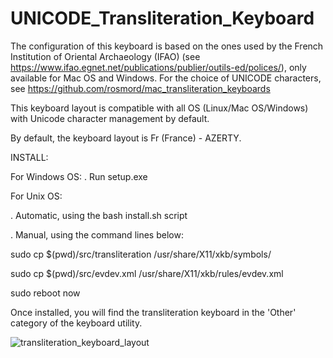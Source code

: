 # UNICODE_Transliteration_Keyboard

The configuration of this keyboard is based on the ones used by the French Institution of Oriental Archaeology (IFAO) (see https://www.ifao.egnet.net/publications/publier/outils-ed/polices/), only available for Mac OS and Windows.  For the choice of UNICODE characters, see https://github.com/rosmord/mac_transliteration_keyboards

This keyboard layout is compatible with all OS (Linux/Mac OS/Windows) with Unicode character management by default.

By default, the keyboard layout is Fr (France) - AZERTY.

INSTALL:

For Windows OS:
  . Run setup.exe


For Unix OS:

  . Automatic, using the bash install.sh script

  . Manual, using the command lines below:

  sudo cp $(pwd)/src/transliteration /usr/share/X11/xkb/symbols/

  sudo cp $(pwd)/src/evdev.xml /usr/share/X11/xkb/rules/evdev.xml

  sudo reboot now

  Once installed, you will find the transliteration keyboard in the 'Other' category of the keyboard utility.

![transliteration_keyboard_layout](https://user-images.githubusercontent.com/42916283/169953751-ec83755c-d5c8-4999-b3ee-538915f84973.png)
